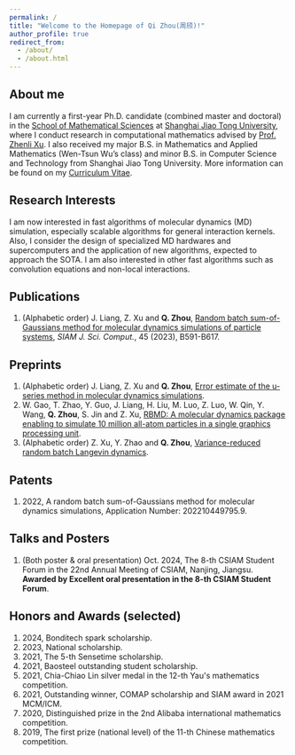 ```yaml
---
permalink: /
title: "Welcome to the Homepage of Qi Zhou(周颀)!"
author_profile: true
redirect_from: 
  - /about/
  - /about.html
---
```


About me
------
I am currently a first-year Ph.D. candidate (combined master and doctoral) in the [School of Mathematical Sciences](https://math.sjtu.edu.cn/Default/index) at [Shanghai Jiao Tong University](https://www.sjtu.edu.cn/), where I conduct research in computational mathematics advised by [Prof. Zhenli Xu](https://math.sjtu.edu.cn/faculty/xuzl/). I also received my major B.S. in Mathematics and Applied Mathematics (Wen-Tsun Wu’s class) and minor B.S. in Computer Science and Technology from Shanghai Jiao Tong University. More information can be found on my [Curriculum Vitae](../assets/CV.pdf).

Research Interests
------
I am now interested in fast algorithms of molecular dynamics (MD) simulation, especially scalable algorithms for general interaction kernels. Also, I consider the design of specialized MD hardwares and supercomputers and the application of new algorithms, expected to approach the SOTA. I am also interested in other fast algorithms such as convolution equations and non-local interactions.


Publications
------
1. (Alphabetic order) J. Liang, Z. Xu and **Q. Zhou**, [Random batch sum-of-Gaussians method for molecular dynamics simulations of particle systems](https://epubs.siam.org/doi/abs/10.1137/22M1497201?af=R), *SIAM J. Sci. Comput.*, 45 (2023), B591-B617.

Preprints
------
1. (Alphabetic order) J. Liang, Z. Xu and **Q. Zhou**, [Error estimate of the u-series method in molecular dynamics simulations](https://arxiv.org/abs/2305.05369).
2. W. Gao, T. Zhao, Y. Guo, J. Liang, H. Liu, M. Luo, Z. Luo, W. Qin, Y. Wang, **Q. Zhou**, S. Jin and Z. Xu, [RBMD: A molecular dynamics package enabling to simulate 10 million all-atom particles in a single graphics processing unit](https://arxiv.org/abs/2407.09315).
3. (Alphabetic order) Z. Xu, Y. Zhao and **Q. Zhou**, [Variance-reduced random batch Langevin dynamics](https://arxiv.org/abs/2411.01762). 


Patents
------
1. 2022, A random batch sum-of-Gaussians method for molecular dynamics simulations, Application Number: 202210449795.9.

Talks and Posters
------
1. (Both poster & oral presentation) Oct. 2024, The 8-th CSIAM Student Forum in the 22nd Annual Meeting of CSIAM, Nanjing, Jiangsu. **Awarded by Excellent oral presentation in the 8-th CSIAM Student Forum**.


Honors and Awards (selected)
------
1. 2024, Bonditech spark scholarship.
2. 2023, National scholarship.
3. 2021, The 5-th Sensetime scholarship.
4. 2021, Baosteel outstanding student scholarship.
5. 2021, Chia-Chiao Lin silver medal in the 12-th Yau's mathematics competition.
6. 2021, Outstanding winner, COMAP scholarship and SIAM award in 2021 MCM/ICM.
7. 2020, Distinguished prize in the 2nd Alibaba international mathematics competition.
8. 2019, The first prize (national level) of the 11-th Chinese mathematics competition.
